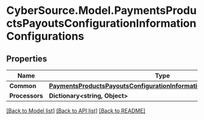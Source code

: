 # CyberSource.Model.PaymentsProductsPayoutsConfigurationInformationConfigurations
## Properties

Name | Type | Description | Notes
------------ | ------------- | ------------- | -------------
**Common** | [**PaymentsProductsPayoutsConfigurationInformationConfigurationsCommon**](PaymentsProductsPayoutsConfigurationInformationConfigurationsCommon.md) |  | [optional] 
**Processors** | **Dictionary&lt;string, Object&gt;** |  | [optional] 

[[Back to Model list]](../README.md#documentation-for-models) [[Back to API list]](../README.md#documentation-for-api-endpoints) [[Back to README]](../README.md)

